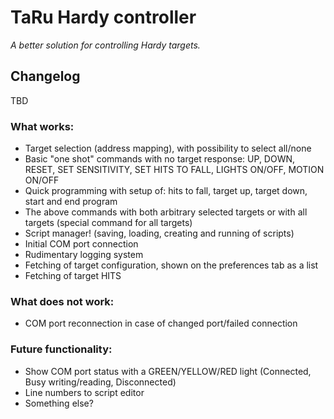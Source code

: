 # TaRu Hardy controller

*A better solution for controlling Hardy targets.*

## Changelog

TBD

### What works:

 - Target selection (address mapping), with possibility to select all/none
 - Basic "one shot" commands with no target response: UP, DOWN, RESET, SET SENSITIVITY, SET HITS TO FALL, LIGHTS ON/OFF, MOTION ON/OFF
 - Quick programming with setup of: hits to fall, target up, target down, start and end program
 - The above commands with both arbitrary selected targets or with all targets (special command for all targets)
 - Script manager! (saving, loading, creating and running of scripts)
 - Initial COM port connection
 - Rudimentary logging system
 - Fetching of target configuration, shown on the preferences tab as a list
 - Fetching of target HITS

### What does not work:

 - COM port reconnection in case of changed port/failed connection

### Future functionality:

 - Show COM port status with a GREEN/YELLOW/RED light (Connected, Busy writing/reading, Disconnected)
 - Line numbers to script editor
 - Something else?